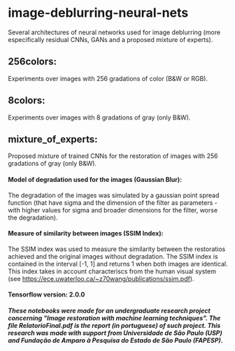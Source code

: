 # image-deblurring-neural-nets
Several architectures of neural networks used for image deblurring (more especifically residual CNNs, GANs and a proposed mixture of experts).

## 256colors: 
Experiments over images with 256 gradations of color (B&W or RGB).

## 8colors: 
Experiments over images with 8 gradations of gray (only B&W).

## mixture_of_experts:
Proposed mixture of trained CNNs for the restoration of images with 256 gradations of gray (only B&W).

#### Model of degradation used for the images (Gaussian Blur):
The degradation of the images was simulated by a gaussian point spread function (that have sigma and the dimension of the filter as parameters - with higher values for sigma and broader dimensions for the filter, worse the degradation).

#### Measure of similarity between images (SSIM Index):
The SSIM index was used to measure the similarity between the restoratios achieved and the original images without degradation. The SSIM index is contained in the interval [-1, 1] and returns 1 when both images are identical. This index takes in account characteriscs from the human visual system (see https://ece.uwaterloo.ca/~z70wang/publications/ssim.pdf).

#### Tensorflow version: 2.0.0

##### These notebooks were made for an undergraduate research project concerning "Image restoration with machine learning techniques". The file RelatorioFinal.pdf is the report (in portuguese) of such project. This research was made with support from Universidade de São Paulo (USP) and Fundação de Amparo à Pesquisa do Estado de São Paulo (FAPESP).
